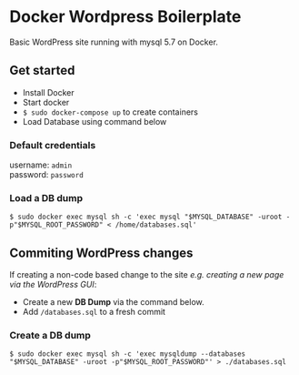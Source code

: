 # Docker Wordpress Boilerplate
Basic WordPress site running with mysql 5.7 on Docker.

## Get started
* Install Docker
* Start docker
* `$ sudo docker-compose up` to create containers
* Load Database using command below

### Default credentials
username: `admin` </br>
password: `password`

### Load a DB dump
`$ sudo docker exec mysql sh -c 'exec mysql "$MYSQL_DATABASE" -uroot -p"$MYSQL_ROOT_PASSWORD" < /home/databases.sql'`

## Commiting WordPress changes
If creating a non-code based change to the site *e.g. creating a new page via the WordPress GUI*:
* Create a new **DB Dump** via the command below.
* Add `/databases.sql` to a fresh commit

### Create a DB dump
`$ sudo docker exec mysql sh -c 'exec mysqldump --databases "$MYSQL_DATABASE" -uroot -p"$MYSQL_ROOT_PASSWORD"' > ./databases.sql`
